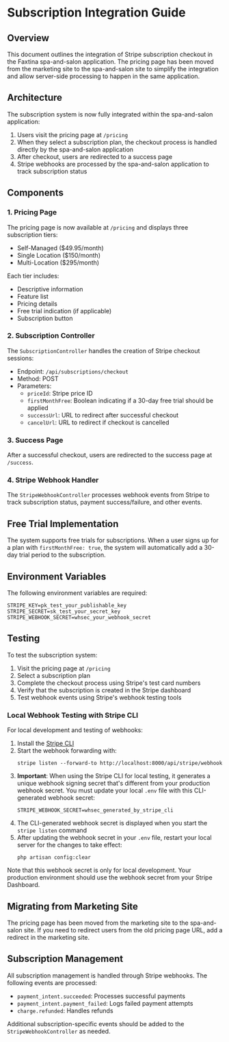 # Subscription Integration Guide

## Overview

This document outlines the integration of Stripe subscription checkout in the Faxtina spa-and-salon application. The pricing page has been moved from the marketing site to the spa-and-salon site to simplify the integration and allow server-side processing to happen in the same application.

## Architecture

The subscription system is now fully integrated within the spa-and-salon application:

1. Users visit the pricing page at `/pricing`
2. When they select a subscription plan, the checkout process is handled directly by the spa-and-salon application
3. After checkout, users are redirected to a success page
4. Stripe webhooks are processed by the spa-and-salon application to track subscription status

## Components

### 1. Pricing Page

The pricing page is now available at `/pricing` and displays three subscription tiers:
- Self-Managed ($49.95/month)
- Single Location ($150/month)
- Multi-Location ($295/month)

Each tier includes:
- Descriptive information
- Feature list
- Pricing details
- Free trial indication (if applicable)
- Subscription button

### 2. Subscription Controller

The `SubscriptionController` handles the creation of Stripe checkout sessions:

- Endpoint: `/api/subscriptions/checkout`
- Method: POST
- Parameters:
  - `priceId`: Stripe price ID
  - `firstMonthFree`: Boolean indicating if a 30-day free trial should be applied
  - `successUrl`: URL to redirect after successful checkout
  - `cancelUrl`: URL to redirect if checkout is cancelled

### 3. Success Page

After a successful checkout, users are redirected to the success page at `/success`.

### 4. Stripe Webhook Handler

The `StripeWebhookController` processes webhook events from Stripe to track subscription status, payment success/failure, and other events.

## Free Trial Implementation

The system supports free trials for subscriptions. When a user signs up for a plan with `firstMonthFree: true`, the system will automatically add a 30-day trial period to the subscription.

## Environment Variables

The following environment variables are required:

```
STRIPE_KEY=pk_test_your_publishable_key
STRIPE_SECRET=sk_test_your_secret_key
STRIPE_WEBHOOK_SECRET=whsec_your_webhook_secret
```

## Testing

To test the subscription system:

1. Visit the pricing page at `/pricing`
2. Select a subscription plan
3. Complete the checkout process using Stripe's test card numbers
4. Verify that the subscription is created in the Stripe dashboard
5. Test webhook events using Stripe's webhook testing tools

### Local Webhook Testing with Stripe CLI

For local development and testing of webhooks:

1. Install the [Stripe CLI](https://stripe.com/docs/stripe-cli)
2. Start the webhook forwarding with:
   ```
   stripe listen --forward-to http://localhost:8000/api/stripe/webhook
   ```
3. **Important**: When using the Stripe CLI for local testing, it generates a unique webhook signing secret that's different from your production webhook secret. You must update your local `.env` file with this CLI-generated webhook secret:
   ```
   STRIPE_WEBHOOK_SECRET=whsec_generated_by_stripe_cli
   ```
4. The CLI-generated webhook secret is displayed when you start the `stripe listen` command
5. After updating the webhook secret in your `.env` file, restart your local server for the changes to take effect:
   ```
   php artisan config:clear
   ```

Note that this webhook secret is only for local development. Your production environment should use the webhook secret from your Stripe Dashboard.

## Migrating from Marketing Site

The pricing page has been moved from the marketing site to the spa-and-salon site. If you need to redirect users from the old pricing page URL, add a redirect in the marketing site.

## Subscription Management

All subscription management is handled through Stripe webhooks. The following events are processed:

- `payment_intent.succeeded`: Processes successful payments
- `payment_intent.payment_failed`: Logs failed payment attempts
- `charge.refunded`: Handles refunds

Additional subscription-specific events should be added to the `StripeWebhookController` as needed.

